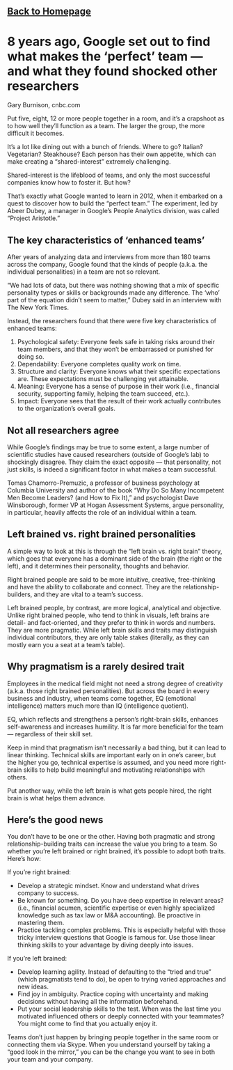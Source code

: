 ## [Back to Homepage](https://pengchen11.github.io/reading-notes/readme.md)

# 8 years ago, Google set out to find what makes the ‘perfect’ team — and what they found shocked other researchers


Gary Burnison, cnbc.com

Put five, eight, 12 or more people together in a room, and it’s a crapshoot as to how well they’ll function as a team. The larger the group, the more difficult it becomes.

It’s a lot like dining out with a bunch of friends. Where to go? Italian? Vegetarian? Steakhouse? Each person has their own appetite, which can make creating a “shared-interest” extremely challenging.

Shared-interest is the lifeblood of teams, and only the most successful companies know how to foster it. But how?

That’s exactly what Google wanted to learn in 2012, when it embarked on a quest to discover how to build the “perfect team.” The experiment, led by Abeer Dubey, a manager in Google’s People Analytics division, was called “Project Aristotle.”

## The key characteristics of ‘enhanced teams’
After years of analyzing data and interviews from more than 180 teams across the company, Google found that the kinds of people (a.k.a. the individual personalities) in a team are not so relevant.

“We had lots of data, but there was nothing showing that a mix of specific personality types or skills or backgrounds made any difference. The ‘who’ part of the equation didn’t seem to matter,” Dubey said in an interview with The New York Times.

Instead, the researchers found that there were five key characteristics of enhanced teams:

1. Psychological safety: Everyone feels safe in taking risks around their team members, and that they won’t be embarrassed or punished for doing so.
2. Dependability: Everyone completes quality work on time.
3. Structure and clarity: Everyone knows what their specific expectations are. These expectations must be challenging yet attainable.
4. Meaning: Everyone has a sense of purpose in their work (i.e., financial security, supporting family, helping the team succeed, etc.).
5. Impact: Everyone sees that the result of their work actually contributes to the organization’s overall goals.

## Not all researchers agree
While Google’s findings may be true to some extent, a large number of scientific studies have caused researchers (outside of Google’s lab) to shockingly disagree. They claim the exact opposite — that personality, not just skills, is indeed a significant factor in what makes a team successful.

Tomas Chamorro-Premuzic, a professor of business psychology at Columbia University and author of the book “Why Do So Many Incompetent Men Become Leaders? (and How to Fix It),” and psychologist Dave Winsborough, former VP at Hogan Assessment Systems, argue personality, in particular, heavily affects the role of an individual within a team.

## Left brained vs. right brained personalities
A simple way to look at this is through the “left brain vs. right brain” theory, which goes that everyone has a dominant side of the brain (the right or the left), and it determines their personality, thoughts and behavior.

Right brained people are said to be more intuitive, creative, free-thinking and have the ability to collaborate and connect. They are the relationship-builders, and they are vital to a team’s success.

Left brained people, by contrast, are more logical, analytical and objective. Unlike right brained people, who tend to think in visuals, left brains are detail- and fact-oriented, and they prefer to think in words and numbers. They are more pragmatic. While left brain skills and traits may distinguish individual contributors, they are only table stakes (literally, as they can mostly earn you a seat at a team’s table).

## Why pragmatism is a rarely desired trait
Employees in the medical field might not need a strong degree of creativity (a.k.a. those right brained personalities). But across the board in every business and industry, when teams come together, EQ (emotional intelligence) matters much more than IQ (intelligence quotient).

EQ, which reflects and strengthens a person’s right-brain skills, enhances self-awareness and increases humility. It is far more beneficial for the team — regardless of their skill set.

Keep in mind that pragmatism isn’t necessarily a bad thing, but it can lead to linear thinking. Technical skills are important early on in one’s career, but the higher you go, technical expertise is assumed, and you need more right-brain skills to help build meaningful and motivating relationships with others.

Put another way, while the left brain is what gets people hired, the right brain is what helps them advance.

## Here’s the good news
You don’t have to be one or the other. Having both pragmatic and strong relationship-building traits can increase the value you bring to a team. So whether you’re left brained or right brained, it’s possible to adopt both traits. Here’s how:

If you’re right brained:

- Develop a strategic mindset. Know and understand what drives company to success.
- Be known for something. Do you have deep expertise in relevant areas? (i.e., financial acumen, scientific expertise or even highly specialized knowledge such as tax law or M&A accounting). Be proactive in mastering them.
- Practice tackling complex problems. This is especially helpful with those tricky interview questions that Google is famous for. Use those linear thinking skills to your advantage by diving deeply into issues.

If you’re left brained:

- Develop learning agility. Instead of defaulting to the “tried and true” (which pragmatists tend to do), be open to trying varied approaches and new ideas.
- Find joy in ambiguity. Practice coping with uncertainty and making decisions without having all the information beforehand.
- Put your social leadership skills to the test. When was the last time you motivated influenced others or deeply connected with your teammates? You might come to find that you actually enjoy it.

Teams don’t just happen by bringing people together in the same room or connecting them via Skype. When you understand yourself by taking a “good look in the mirror,” you can be the change you want to see in both your team and your company.

